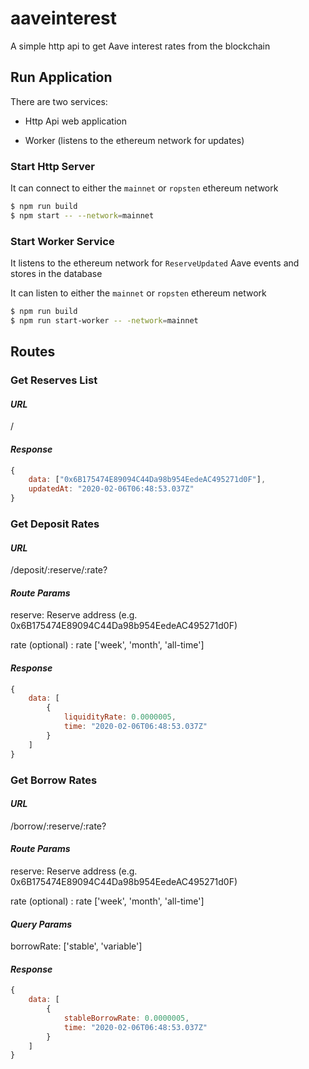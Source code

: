 # aaveinterest
A simple http api to get Aave interest rates from the blockchain

## Run Application

There are two services:

- Http Api web application

- Worker  (listens to the ethereum network for updates)


### Start Http Server

It can connect to either the `mainnet` or `ropsten` ethereum network

```sh
$ npm run build
$ npm start -- --network=mainnet
```

### Start Worker Service

It listens to the ethereum network for `ReserveUpdated` Aave events and stores in the database

It can listen to either the `mainnet` or `ropsten` ethereum network

```sh
$ npm run build
$ npm run start-worker -- -network=mainnet

```

## Routes

### Get Reserves List

#### *URL*  

/

#### *Response*

```js
{
    data: ["0x6B175474E89094C44Da98b954EedeAC495271d0F"],
    updatedAt: "2020-02-06T06:48:53.037Z"
}
```


### Get Deposit Rates

#### *URL* 

/deposit/:reserve/:rate?

#### *Route Params*

reserve: Reserve address (e.g. 0x6B175474E89094C44Da98b954EedeAC495271d0F)

rate (optional) : rate ['week', 'month', 'all-time']

#### *Response*

```js
{
    data: [
        {
            liquidityRate: 0.0000005,
            time: "2020-02-06T06:48:53.037Z"
        }
    ]
}
```

### Get Borrow Rates

#### *URL* 

/borrow/:reserve/:rate?

#### *Route Params*

reserve: Reserve address (e.g. 0x6B175474E89094C44Da98b954EedeAC495271d0F)

rate (optional) : rate ['week', 'month', 'all-time']

#### *Query Params*

borrowRate: ['stable', 'variable']

#### *Response*

```js
{
    data: [
        {
            stableBorrowRate: 0.0000005,
            time: "2020-02-06T06:48:53.037Z"
        }
    ]
}
```